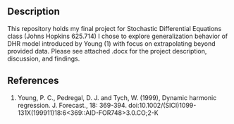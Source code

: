## Description 

This repository holds my final project for Stochastic Differential Equations class (Johns Hopkins 625.714)
I chose to explore generalization behavior of DHR model introduced by Young (1) with focus on extrapolating beyond provided data. 
Please see attached .docx for the project description, discussion, and findings. 


## References

1. Young, P. C., Pedregal, D. J. and Tych, W. (1999), Dynamic harmonic regression. J. Forecast., 18: 369-394. doi:10.1002/(SICI)1099-131X(199911)18:6<369::AID-FOR748>3.0.CO;2-K 
